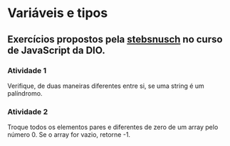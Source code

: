 # Variáveis e tipos

## Exercícios propostos pela <a href="https://github.com/stebsnusch">stebsnusch</a> no curso de JavaScript da DIO.

### Atividade 1

Verifique, de duas maneiras diferentes entre si, se uma string é um palíndromo.

### Atividade 2

Troque todos os elementos pares e diferentes de zero de um array pelo número 0. Se o array for vazio, retorne -1.

